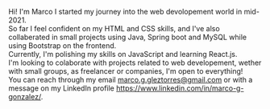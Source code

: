 Hi! I'm Marco
I started my journey into the web devolopement world in mid-2021. <br>
So far I feel confident on my HTML and CSS skills, and I've also collaberated in small projects using Java, Spring boot and MySQL while using Bootstrap on the frontend. <br>
Currently, I'm polishing my skills on JavaScript and learning React.js.<br>
I'm looking to colaborate with projects related to web developement, wether with small groups, as freelancer or companies, I'm open to everything!<br>
You can reach through my email marco.g.gleztorres@gmail.com or with a message on my LinkedIn profile <a>https://www.linkedin.com/in/marco-g-gonzalez/</a>.
<!---
MarcoGT117/MarcoGT117 is a ✨ special ✨ repository because its `README.md` (this file) appears on your GitHub profile.
You can click the Preview link to take a look at your changes.
--->
